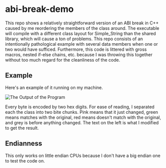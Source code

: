 # abi-break-demo

This repo shows a relatively straightforward version of an ABI break in C++
caused by me reordering the members of the class around. The executable will
compile with a different class layout for Simple_String than the shared library,
which will cause a ton of problems. This repo consists of an intentionally
pathological example with several data members when one or two would have
sufficed. Furthermore, this code is littered with gross macros, nested if-else
chains, etc. because I was throwing this together without too much regard for
the cleanliness of the code.

## Example

Here's an example of it running on my machine.

![The Output of the Program](resources/output.png)

Every byte is encoded by two hex digits. For ease of reading, I separated each
the class into two bite chunks. Pink means that it just changed, green means
matches with the original, red means doesn't match with the original, and grey
is before anything changed. The text on the left is what I modified to get the
result.

## Endianness

This only works on little endian CPUs because I don't have a big endian one to
test the code on.

